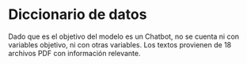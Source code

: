 # Diccionario de datos

Dado que es el objetivo del modelo es un Chatbot, no se cuenta ni con variables objetivo, ni con otras variables.
Los textos provienen de 18 archivos PDF con información relevante.

